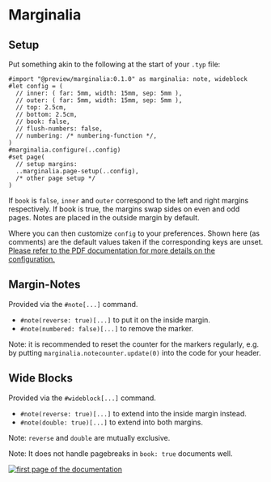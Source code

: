 # Marginalia

## Setup

Put something akin to the following at the start of your `.typ` file:

```typ
#import "@preview/marginalia:0.1.0" as marginalia: note, wideblock
#let config = (
  // inner: ( far: 5mm, width: 15mm, sep: 5mm ),
  // outer: ( far: 5mm, width: 15mm, sep: 5mm ),
  // top: 2.5cm,
  // bottom: 2.5cm,
  // book: false,
  // flush-numbers: false,
  // numbering: /* numbering-function */,
)
#marginalia.configure(..config)
#set page(
  // setup margins:
  ..marginalia.page-setup(..config),
  /* other page setup */
)
```

If `book` is `false`, `inner` and `outer` correspond to the left and right
margins respectively. If book is true, the margins swap sides on even and odd
pages. Notes are placed in the outside margin by default.

Where you can then customize `config` to your preferences. Shown here (as
comments) are the default values taken if the corresponding keys are unset.
[Please refer to the PDF documentation for more details on the configuration.](https://github.com/nleanba/typst-marginalia/blob/v0.1.0/Marginalia.pdf)

## Margin-Notes

Provided via the `#note[...]` command.

- `#note(reverse: true)[...]` to put it on the inside margin.
- `#note(numbered: false)[...]` to remove the marker.

Note: it is recommended to reset the counter for the markers regularly, e.g. by
putting `marginalia.notecounter.update(0)` into the code for your header.

## Wide Blocks

Provided via the `#wideblock[...]` command.

- `#note(reverse: true)[...]` to extend into the inside margin instead.
- `#note(double: true)[...]` to extend into both margins.

Note: `reverse` and `double` are mutually exclusive.

Note: It does not handle pagebreaks in `book: true` documents well.

[![first page of the documentation](https://raw.githubusercontent.com/nleanba/typst-marginalia/refs/tags/v0.1.0/preview.svg)](https://github.com/nleanba/typst-marginalia/blob/v0.1.0/Marginalia.pdf)
